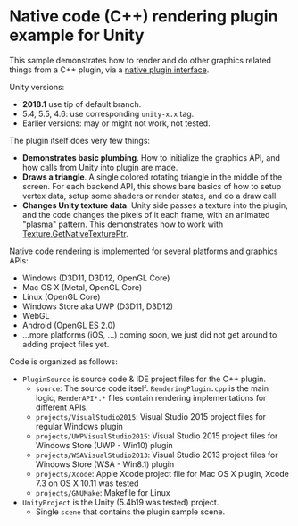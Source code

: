 # Native code (C++) rendering plugin example for Unity

This sample demonstrates how to render and do other graphics related things from a C++ plugin, via a
[native plugin interface](http://docs.unity3d.com/Manual/NativePluginInterface.html).

Unity versions:

* **2018.1** use tip of default branch.
* 5.4, 5.5, 4.6: use corresponding `unity-x.x` tag.
* Earlier versions: may or might not work, not tested.

The plugin itself does very few things:

* **Demonstrates basic plumbing**. How to initialize the graphics API, and how calls from Unity into plugin are made.
* **Draws a triangle**. A single colored rotating triangle in the middle of the screen. For each backend API, this shows bare basics of how to setup vertex data, setup
  some shaders or render states, and do a draw call.
* **Changes Unity texture data**. Unity side passes a texture into the plugin, and the code changes the pixels of it each frame, with an animated "plasma" pattern. This
  demonstrates how to work with [Texture.GetNativeTexturePtr](http://docs.unity3d.com/ScriptReference/Texture.GetNativeTexturePtr.html).


Native code rendering is implemented for several platforms and graphics APIs:

* Windows (D3D11, D3D12, OpenGL Core)
* Mac OS X (Metal, OpenGL Core)
* Linux (OpenGL Core)
* Windows Store aka UWP (D3D11, D3D12)
* WebGL
* Android (OpenGL ES 2.0)
* ...more platforms (iOS, ...) coming soon, we just did not get around to adding project files yet.

Code is organized as follows:

* `PluginSource` is source code & IDE project files for the C++ plugin.
 	* `source`: The source code itself. `RenderingPlugin.cpp` is the main logic, `RenderAPI*.*` files contain rendering implementations for different APIs.
	* `projects/VisualStudio2015`: Visual Studio 2015 project files for regular Windows plugin
	* `projects/UWPVisualStudio2015`: Visual Studio 2015 project files for Windows Store (UWP - Win10) plugin
	* `projects/WSAVisualStudio2013`: Visual Studio 2013 project files for Windows Store (WSA - Win8.1) plugin
	* `projects/Xcode`: Apple Xcode project file for Mac OS X plugin, Xcode 7.3 on OS X 10.11 was tested
	* `projects/GNUMake`: Makefile for Linux
* `UnityProject` is the Unity (5.4b19 was tested) project.
	* Single `scene` that contains the plugin sample scene.
